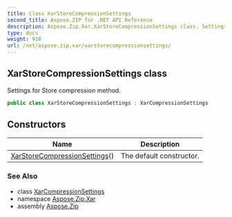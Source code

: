 ```yaml
---
title: Class XarStoreCompressionSettings
second_title: Aspose.ZIP for .NET API Reference
description: Aspose.Zip.Xar.XarStoreCompressionSettings class. Settings for Store compression method
type: docs
weight: 910
url: /net/aspose.zip.xar/xarstorecompressionsettings/
---
```

## XarStoreCompressionSettings class

Settings for Store compression method.

```csharp
public class XarStoreCompressionSettings : XarCompressionSettings
```

## Constructors

| Name | Description |
| --- | --- |
| [XarStoreCompressionSettings](xarstorecompressionsettings/)() | The default constructor. |

### See Also

* class [XarCompressionSettings](../xarcompressionsettings/)
* namespace [Aspose.Zip.Xar](../../aspose.zip.xar/)
* assembly [Aspose.Zip](../../)


